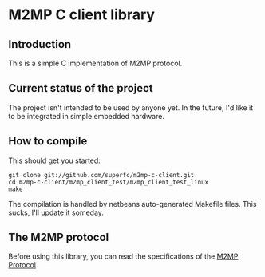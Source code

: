 # M2MP C client library

## Introduction 
This is a simple C implementation of M2MP protocol.

## Current status of the project
The project isn't intended to be used by anyone yet. In the future, I'd like it to be integrated in simple embedded hardware.

## How to compile
This should get you started:

    git clone git://github.com/superfc/m2mp-c-client.git
    cd m2mp-c-client/m2mp_client_test/m2mp_client_test_linux
    make

The compilation is handled by netbeans auto-generated Makefile files. This sucks, I'll update it someday.

## The M2MP protocol
Before using this library, you can read the specifications of the [M2MP Protocol](http://florent.clairambault.fr/m2mp-protocol). 

